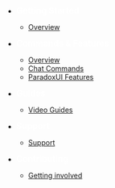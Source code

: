 -   <aaa style="color: White; font-size: larger; font-weight: bolder">Getting Started</aaa>

    -   [Overview](gettingstarted.md "Overview")

-   <aaa style="color: White; font-size: larger; font-weight: bolder">Commands & Features</aaa>

    -   [Overview](Commands_Features\overview.md "Overview")
    -   [Chat Commands](Commands_Features\chatcommands.md "Chat Commands")
    -   [ParadoxUI Features](Commands_Features\paradoxui.md "Chat Commands")

-   <aaa style="color:White; font-size: larger; font-weight: bolder">Guides</aaa>

    -   [Video Guides](VideoGuides\tutorials.md "Video Tutorials")

-   <aaa style="color:White; font-size: larger; font-weight: bolder">Support</aaa>

    -   [Support](Support\support.md "Support")

-   <aaa style="color:White; font-size: larger; font-weight: bolder">Contributing</aaa>
    -   [Getting involved](Contributing\gettinginvolved.md "Getting involved")
